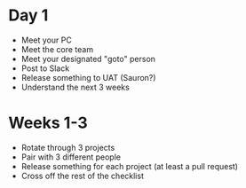 Day 1
=====

* Meet your PC
* Meet the core team
* Meet your designated "goto" person
* Post to Slack
* Release something to UAT (Sauron?)
* Understand the next 3 weeks

Weeks 1-3
=========

* Rotate through 3 projects
* Pair with 3 different people
* Release something for each project (at least a pull request)
* Cross off the rest of the checklist